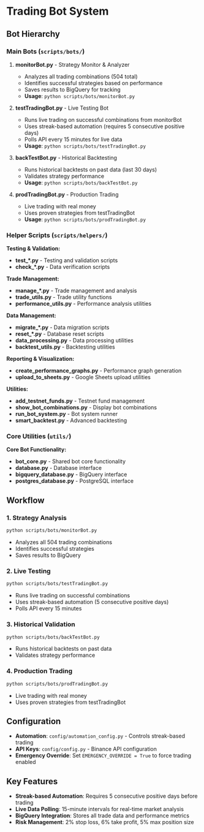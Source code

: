 # Trading Bot System

## Bot Hierarchy

### Main Bots (`scripts/bots/`)

1. **monitorBot.py** - Strategy Monitor & Analyzer
   - Analyzes all trading combinations (504 total)
   - Identifies successful strategies based on performance
   - Saves results to BigQuery for tracking
   - **Usage**: `python scripts/bots/monitorBot.py`

2. **testTradingBot.py** - Live Testing Bot
   - Runs live trading on successful combinations from monitorBot
   - Uses streak-based automation (requires 5 consecutive positive days)
   - Polls API every 15 minutes for live data
   - **Usage**: `python scripts/bots/testTradingBot.py`

3. **backTestBot.py** - Historical Backtesting
   - Runs historical backtests on past data (last 30 days)
   - Validates strategy performance
   - **Usage**: `python scripts/bots/backTestBot.py`

4. **prodTradingBot.py** - Production Trading
   - Live trading with real money
   - Uses proven strategies from testTradingBot
   - **Usage**: `python scripts/bots/prodTradingBot.py`

### Helper Scripts (`scripts/helpers/`)

**Testing & Validation:**
- **test_*.py** - Testing and validation scripts
- **check_*.py** - Data verification scripts

**Trade Management:**
- **manage_*.py** - Trade management and analysis
- **trade_utils.py** - Trade utility functions
- **performance_utils.py** - Performance analysis utilities

**Data Management:**
- **migrate_*.py** - Data migration scripts
- **reset_*.py** - Database reset scripts
- **data_processing.py** - Data processing utilities
- **backtest_utils.py** - Backtesting utilities

**Reporting & Visualization:**
- **create_performance_graphs.py** - Performance graph generation
- **upload_to_sheets.py** - Google Sheets upload utilities

**Utilities:**
- **add_testnet_funds.py** - Testnet fund management
- **show_bot_combinations.py** - Display bot combinations
- **run_bot_system.py** - Bot system runner
- **smart_backtest.py** - Advanced backtesting

### Core Utilities (`utils/`)

**Core Bot Functionality:**
- **bot_core.py** - Shared bot core functionality
- **database.py** - Database interface
- **bigquery_database.py** - BigQuery interface
- **postgres_database.py** - PostgreSQL interface

## Workflow

### 1. Strategy Analysis
```bash
python scripts/bots/monitorBot.py
```
- Analyzes all 504 trading combinations
- Identifies successful strategies
- Saves results to BigQuery

### 2. Live Testing
```bash
python scripts/bots/testTradingBot.py
```
- Runs live trading on successful combinations
- Uses streak-based automation (5 consecutive positive days)
- Polls API every 15 minutes

### 3. Historical Validation
```bash
python scripts/bots/backTestBot.py
```
- Runs historical backtests on past data
- Validates strategy performance

### 4. Production Trading
```bash
python scripts/bots/prodTradingBot.py
```
- Live trading with real money
- Uses proven strategies from testTradingBot

## Configuration

- **Automation**: `config/automation_config.py` - Controls streak-based trading
- **API Keys**: `config/config.py` - Binance API configuration
- **Emergency Override**: Set `EMERGENCY_OVERRIDE = True` to force trading enabled

## Key Features

- **Streak-based Automation**: Requires 5 consecutive positive days before trading
- **Live Data Polling**: 15-minute intervals for real-time market analysis
- **BigQuery Integration**: Stores all trade data and performance metrics
- **Risk Management**: 2% stop loss, 6% take profit, 5% max position size
